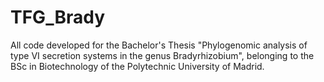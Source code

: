 # TFG_Brady
All code developed for the Bachelor's Thesis "Phylogenomic analysis of type VI secretion systems in the genus Bradyrhizobium", belonging to the BSc in Biotechnology of the Polytechnic University of Madrid.
